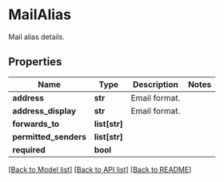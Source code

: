 # MailAlias

Mail alias details.
## Properties
Name | Type | Description | Notes
------------ | ------------- | ------------- | -------------
**address** | **str** | Email format. | 
**address_display** | **str** | Email format. | 
**forwards_to** | **list[str]** |  | 
**permitted_senders** | **list[str]** |  | 
**required** | **bool** |  | 

[[Back to Model list]](../README.md#documentation-for-models) [[Back to API list]](../README.md#documentation-for-api-endpoints) [[Back to README]](../README.md)


